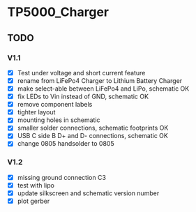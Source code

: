 # TP5000_Charger

## TODO

### V1.1

* [x] Test under voltage and short current feature
* [x] rename from LiFePo4 Charger to Lithium Battery Charger
* [x] make select-able between LiFePo4 and LiPo, schematic OK
* [x] fix LEDs to Vin instead of GND, schematic OK
* [x] remove component labels
* [x] tighter layout
* [x] mounting holes in schematic
* [x] smaller solder connections, schematic footprints OK
* [x] USB C side B D+ and D- connections, schematic OK
* [x] change 0805 handsolder to 0805

### V1.2

* [x] missing ground connection C3
* [x] test with lipo
* [x] update silkscreen and schematic version number
* [x] plot gerber
